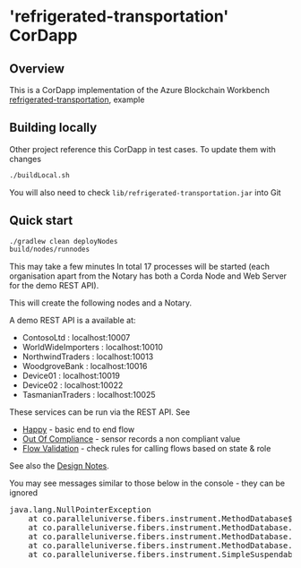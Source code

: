 # 'refrigerated-transportation' CorDapp

## Overview

This is a CorDapp implementation of the Azure Blockchain Workbench
 [refrigerated-transportation](https://github.com/Azure-Samples/blockchain/tree/master/blockchain-workbench/application-and-smart-contract-samples/refrigerated-transportation),
 example
 
## Building locally 

Other project reference this CorDapp in test cases. To update them with changes 

```bash
./buildLocal.sh
```

You will also need to check <code>lib/refrigerated-transportation.jar</code> 
into Git  
 
## Quick start 

```bash
./gradlew clean deployNodes
build/nodes/runnodes
```

This may take a few minutes In total 17 processes will be started (each organisation 
apart from the Notary has both a Corda Node and Web Server for the demo REST API).

This will create the following nodes and a Notary. 

A demo REST API is a available at:

* ContosoLtd : localhost:10007
* WorldWideImporters : localhost:10010
* NorthwindTraders : localhost:10013
* WoodgroveBank : localhost:10016
* Device01 : localhost:10019
* Device02 : localhost:10022
* TasmanianTraders : localhost:10025


These services can be run via the REST API. See 

* [Happy](HappyFlow.md) - basic end to end flow
* [Out Of Compliance](OutOfComplianceFlow.md) - sensor records a non compliant value
* [Flow Validation](FlowValidations.md) - check rules for calling flows based on state & role

See also the [Design Notes](DesignNotes.md).

You may see messages similar to those below in the console - they can be ignored 

<pre>
java.lang.NullPointerException
	at co.paralleluniverse.fibers.instrument.MethodDatabase$ClassEntry.equals(MethodDatabase.java:557)
	at co.paralleluniverse.fibers.instrument.MethodDatabase.recordSuspendableMethods(MethodDatabase.java:265)
	at co.paralleluniverse.fibers.instrument.MethodDatabase.checkClass(MethodDatabase.java:327)
	at co.paralleluniverse.fibers.instrument.MethodDatabase.getOrLoadClassEntry(MethodDatabase.java:183)
	at co.paralleluniverse.fibers.instrument.SimpleSuspendableClassifier.isSuspendable(SimpleSuspendableClassifier.java:156)
</pre>

